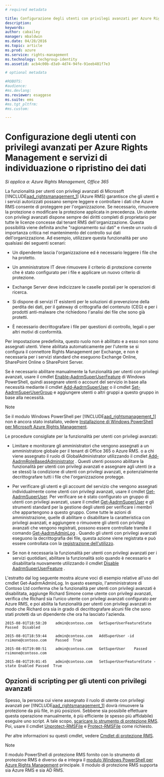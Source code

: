 ```yaml
---
# required metadata

title: Configurazione degli utenti con privilegi avanzati per Azure Rights Management e servizi di individuazione o ripristino dei dati | Azure RMS
description:
keywords:
author: cabailey
manager: mbaldwin
ms.date: 04/28/2016
ms.topic: article
ms.prod: azure
ms.service: rights-management
ms.technology: techgroup-identity
ms.assetid: acb4c00b-d3a9-4d74-94fe-91eeb481f7e3

# optional metadata

#ROBOTS:
#audience:
#ms.devlang:
ms.reviewer: esaggese
ms.suite: ems
#ms.tgt_pltfrm:
#ms.custom:

---
```


# Configurazione degli utenti con privilegi avanzati per Azure Rights Management e servizi di individuazione o ripristino dei dati

*Si applica a: Azure Rights Management, Office 365*

La funzionalità per utenti con privilegi avanzati di Microsoft [!INCLUDE[aad_rightsmanagement_1](../includes/aad_rightsmanagement_1_md.md)] (Azure RMS) garantisce che gli utenti e i servizi autorizzati possano sempre leggere e controllare i dati che Azure RMS consente di proteggere per l'organizzazione. Se necessario, rimuovere la protezione o modificare la protezione applicata in precedenza. Un utente con privilegi avanzati dispone sempre dei diritti completi di proprietario per tutte le licenze concesse dal tenant RMS dell'organizzazione. Questa possibilità viene definita anche "ragionamento sui dati" e riveste un ruolo di importanza critica nel mantenimento del controllo sui dati dell'organizzazione. Ad esempio, utilizzare questa funzionalità per uno qualsiasi dei seguenti scenari:

-   Un dipendente lascia l'organizzazione ed è necessario leggere i file che ha protetto.

-   Un amministratore IT deve rimuovere il criterio di protezione corrente che è stato configurato per i file e applicare un nuovo criterio di protezione.

-   Exchange Server deve indicizzare le caselle postali per le operazioni di ricerca.

-   Si dispone di servizi IT esistenti per le soluzioni di prevenzione della perdita dei dati, per il gateway di crittografia del contenuto (CEG) e per i prodotti anti-malware che richiedono l'analisi dei file che sono già protetti.

-   È necessario decrittografare i file per questioni di controllo, legali o per altri motivi di conformità.

Per impostazione predefinita, questo ruolo non è abilitato e a esso non sono assegnati utenti. Viene abilitata automaticamente per l'utente se si configura il connettore Rights Management per Exchange, e non è necessaria per i servizi standard che eseguono Exchange Online, SharePoint Online o SharePoint Server.

Se è necessario abilitare manualmente la funzionalità per utenti con privilegi avanzati, usare il cmdlet [Enable-AadrmSuperUserFeature](https://msdn.microsoft.com/library/azure/dn629400.aspx) di Windows PowerShell, quindi assegnare utenti o account del servizio in base alla necessità mediante il cmdlet [Add-AadrmSuperUser](https://msdn.microsoft.com/library/azure/dn629411.aspx) o il cmdlet [Set-AadrmSuperUserGroup](https://msdn.microsoft.com/library/azure/mt653943.aspx) e aggiungere utenti o altri gruppi a questo gruppo in base alla necessità. 

> [!NOTE]
> Se il modulo Windows PowerShell per [!INCLUDE[aad_rightsmanagement_1](../includes/aad_rightsmanagement_1_md.md)] non è ancora stato installato, vedere [Installazione di Windows PowerShell per Microsoft Azure Rights Management](install-powershell.md).

Le procedure consigliate per la funzionalità per utenti con privilegi avanzati:

-   Limitare e monitorare gli amministratori che vengono assegnati a un amministratore globale per il tenant di Office 365 o Azure RMS. o a chi viene assegnato il ruolo di GlobalAdministrator utilizzando il cmdlet [Add-AadrmRoleBasedAdministrator](https://msdn.microsoft.com/library/azure/dn629417.aspx) . Questi utenti possono abilitare la funzionalità per utenti con privilegi avanzati e assegnare agli utenti (e a se stessi) la condizione di utenti con privilegi avanzati, e potenzialmente decrittografare tutti i file che l'organizzazione protegge.

-   Per verificare gli utenti e gli account del servizio che vengono assegnati individualmente come utenti con privilegi avanzati, usare il cmdlet [Get-AadrmSuperUser](https://msdn.microsoft.com/library/azure/dn629408.aspx). Per verificare se è stato configurato un gruppo di utenti con privilegi avanzati, usare il cmdlet [Get-AadrmSuperUser](https://msdn.microsoft.com/library/azure/mt653942.aspx) e gli strumenti standard per la gestione degli utenti per verificare i membri che appartengono a questo gruppo. Come tutte le azioni di amministrazione, quelle di abilitare o disabilitare la caratteristica con privilegi avanzati, e aggiungere o rimuovere gli utenti con privilegi avanzati che vengono registrati, possono essere controllate tramite il comando [Get-AadrmAdminLog](https://msdn.microsoft.com/library/azure/dn629430.aspx) . Quando gli utenti con privilegi avanzati eseguono la decrittografia dei file, questa azione viene registrata e può essere controllata con la [registrazione dell'utilizzo](log-analyze-usage.md).

-   Se non è necessaria la funzionalità per utenti con privilegi avanzati per i servizi quotidiani, abilitare la funzionalità solo quando è necessario e disabilitarla nuovamente utilizzando il cmdlet [Disable AadrmSuperUserFeature](https://msdn.microsoft.com/library/azure/dn629428.aspx) .

L'estratto dal log seguente mostra alcune voci di esempio relative all'uso del cmdlet Get-AadrmAdminLog. In questo esempio, l'amministratore di Contoso Ltd conferma che la funzionalità per utenti con privilegi avanzati è disabilitata, aggiunge Richard Simone come utente con privilegi avanzati, verifica che Richard sia l’unico utente con privilegi avanzati configurato per Azure RMS, e poi abilita la funzionalità per utenti con privilegi avanzati in modo che Richard ora sia in grado di decrittografare alcuni file che sono stati protetti da un dipendente che ora ha lasciato l'azienda.

`2015-08-01T18:58:20    admin@contoso.com   GetSuperUserFeatureState    Passed  Disabled`

`2015-08-01T18:59:44    admin@contoso.com   AddSuperUser -id rsimone@contoso.com    Passed  True`

`2015-08-01T19:00:51    admin@contoso.com   GetSuperUser    Passed  rsimone@contoso.com`

`2015-08-01T19:01:45    admin@contoso.com   SetSuperUserFeatureState -state Enabled Passed  True`

## Opzioni di scripting per gli utenti con privilegi avanzati
Spesso, la persona cui viene assegnato il ruolo di utente con privilegi avanzati per [!INCLUDE[aad_rightsmanagement_1](../includes/aad_rightsmanagement_1_md.md)] dovrà rimuovere la protezione da più file, in più posizioni. Sebbene sia possibile effettuare questa operazione manualmente, è più efficiente (e spesso più affidabile) eseguire uno script. A tale scopo, [scaricare lo strumento di protezione RMS](http://www.microsoft.com/en-us/download/details.aspx?id=47256). Poi, usare il cmdlet [Unprotect-RMSFile](https://msdn.microsoft.com/library/azure/mt433200.aspx) e [Protect-RMSFile](https://msdn.microsoft.com/library/azure/mt433201.aspx) come richiesto.

Per altre informazioni su questi cmdlet, vedere [Cmdlet di protezione RMS](https://msdn.microsoft.com/library/azure/mt433195.aspx).

> [!NOTE]
> Il modulo PowerShell di protezione RMS fornito con lo strumento di protezione RMS è diverso da e integra il [modulo Windows PowerShell per Azure Rights Management](administer-powershell.md) principale. Il modulo di protezione RMS supporta sia Azure RMS e sia AD RMS.




<!--HONumber=Apr16_HO4-->



